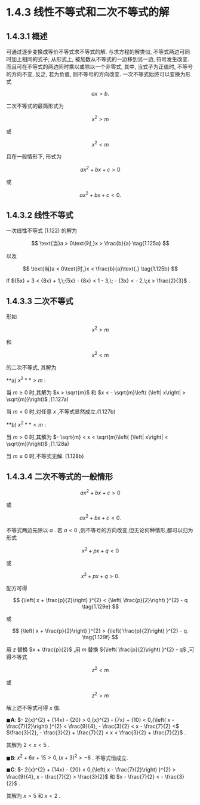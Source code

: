 # 1.4.3 线性不等式和二次不等式的解

## 1.4.3.1 概述

可通过逐步变换成等价不等式求不等式的解. 与求方程的解类似, 不等式两边可同时加上相同的式子; 从形式上, 被加数从不等式的一边移到另一边, 符号发生改变. 而且可在不等式的两边同时乘以或除以一个非零式, 其中, 当式子为正值时, 不等号的方向不变, 反之, 若为负值, 则不等号的方向改变. 一次不等式始终可以变换为形式

$$
{ax} > b\text{.} \tag{1.122}
$$

二次不等式的最简形式为

$$
{x}^{2} > m \tag{1.123a}
$$

或

$$
{x}^{2} < m \tag{1.123b}
$$

且在一般情形下, 形式为

$$
a{x}^{2} + {bx} + c > 0 \tag{1.124a}
$$

或

$$
a{x}^{2} + {bx} + c < 0. \tag{1.124b}
$$

## 1.4.3.2 线性不等式

一次线性不等式 (1.122) 的解为

$$
\text{当}a > 0\text{时,}x > \frac{b}{a} \tag{1.125a}
$$

以及

$$
\text{当}a < 0\text{时,}x < \frac{b}{a}\text{.} \tag{1.125b}
$$

If ${5x} + 3 < {8x} + 1,\;{5x} - {8x} < 1 - 3,\; - {3x} <  - 2,\;x > \frac{2}{3}$ .

## 1.4.3.3 二次不等式

形如

$$
{x}^{2} > m \tag{1.126a}
$$

和

$$
{x}^{2} < m \tag{1.126b}
$$

的二次不等式, 其解为

**a) ${x}^{2}** > m$ :

当 $m \geq  0$ 时,其解为 $x > \sqrt{m}$ 和 $x <  - \sqrt{m}\left( {\left| x\right|  > \sqrt{m}}\right)$ ;(1.127a)

当 $m < 0$ 时,对任意 $x$ ,不等式显然成立.(1.127b)

**b) ${x}^{2}** < m$ :

当 $m > 0$ 时,其解为 $- \sqrt{m} < x < \sqrt{m}\left( {\left| x\right|  < \sqrt{m}}\right)$ ;(1.128a)

当 $m \leq  0$ 时,不等式无解. (1.128b)

## 1.4.3.4 二次不等式的一般情形

$$
a{x}^{2} + {bx} + c > 0 \tag{1.129a}
$$

或

$$
a{x}^{2} + {bx} + c < 0. \tag{1.129b}
$$

不等式两边先除以 $a$ . 若 $a < 0$ ,则不等号的方向改变,但无论何种情形,都可以归为形式

$$
{x}^{2} + {px} + q < 0 \tag{1.129c}
$$

或

$$
{x}^{2} + {px} + q > 0. \tag{1.129d}
$$

配方可得

$$
{\left( x + \frac{p}{2}\right) }^{2} < {\left( \frac{p}{2}\right) }^{2} - q \tag{1.129e}
$$

或

$$
{\left( x + \frac{p}{2}\right) }^{2} > {\left( \frac{p}{2}\right) }^{2} - q. \tag{1.129f}
$$

用 $z$ 替换 $x + \frac{p}{2}$ ,用 $m$ 替换 ${\left( \frac{p}{2}\right) }^{2} - q$ ,可得不等式

$$
{z}^{2} < m \tag{1.130a}
$$

或

$$
{z}^{2} > m \tag{1.130b}
$$

解上述不等式可得 $x$ 值.

$\blacksquare \mathbf{A}$: $- 2{x}^{2} + {14x} - {20} > 0,{x}^{2} - {7x} + {10} < 0,{\left( x - \frac{7}{2}\right) }^{2} < \frac{9}{4}, - \frac{3}{2} < x - \frac{7}{2} <$ $\frac{3}{2}, - \frac{3}{2} + \frac{7}{2} < x < \frac{3}{2} + \frac{7}{2}$ .

其解为 $2 < x < 5$ .

$\blacksquare \mathbf{B}$: ${x}^{2} + {6x} + {15} > 0,{\left( x + 3\right) }^{2} >  - 6$ . 不等式恒成立.

$\blacksquare \mathbf{C}$: $- 2{x}^{2} + {14x} - {20} < 0,{\left( x - \frac{7}{2}\right) }^{2} > \frac{9}{4}, x - \frac{7}{2} > \frac{3}{2}$ 和 $x - \frac{7}{2} <  - \frac{3}{2}$ .

其解为 $x > 5$ 和 $x < 2$ .

